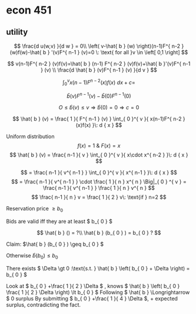 
# econ 451 #

## utility ##

$$
 \frac{d u(w,v) }{d w } = 0\\
 \left( v-\hat{ b } (w) \right)(n-1)F^{ n-2 } (w)f(w)-\hat{ b } '(v)F^{ n-1 } (v)=0 \: \text{    for all }v \in \left[ 0,1 \right] 
$$

$$
v(n-1)F^{ n-2 } (v)f(v)=\hat{ b } (n-1) F^{ n-2 } (v)f(v)+\hat{ b }'(v)F^{ n-1 } (v) \\
 \frac{d \hat{ b } (v)F^{ n-1 } (v) }{d v  } 
$$

$$
\int_{ 0 }^{ v }{ x(n-1)F^{ n-2 } (x)f(x) }\: d { x } + c = 
$$

$$
\hat{ b } (v)F^{ n-1 } (v) - \hat{ b } (0)F^{ n-1 } (0)
$$

$$
O \leq \hat{ b }(v) \leq v \Longrightarrow  \hat{ b } (0) = 0 \Longrightarrow c = 0
$$

$$
\hat{ b } (v) = \frac{ 1 }{ F^{ n-1 } (v) } \int_{ 0 }^{ v }{ x(n-1)F^{ n-2 } (x)f(x) }\: d { x }  
$$

Uniform distribution
$$
f(x)=1 \text{ & } F(x)=x 
$$
$$
\hat{ b } (v) = \frac{ n-1 }{ v } \int_{ 0 }^{ v }{ x\cdot x^{ n-2 }  }\: d { x }  
$$

$$
= \frac{ n-1 }{ v^{ n-1 }  } \int_{ 0 }^{ v }{ x^{ n-1 }  }\: d { x }  
$$
$$
= \frac{ n-1 }{ v^{ n-1 }  } \cdot \frac{ 1 }{ n } x^{ n } \Big|_{ 0 } ^{ v } = \frac{ n-1 }{ v^{ n-1 }  } \frac{ 1 }{ n } v^{ n } 
$$
$$
\frac{ n-1 }{ n } v = \frac{ 1 }{ 2 } v\: \text{if } n=2    
$$

Reservation price $\geq b_{ 0 }$ 

Bids are valid iff they are at least $ b_{ 0 }  $ 

$$
\hat{ b } () = ?\\
\hat{ b } (b_{ 0 } ) = b_{ 0 } ?
$$

Claim: $\hat{ b } (b_{ 0 } ) \geq b_{ 0 } $

Otherwise $\hat{ b } (b_{ 0 } ) \leq b_{ 0 }$ 


There exists $ \Delta \gt 0 \:\text{s.t. } \hat{ b } \left( b_{ 0 } + \Delta  \right) = b_{ 0 }  $ 

Look at $ b_{ 0 } +\frac{ 1 }{ 2 } \Delta  $ , knows $ \hat{ b } \left( b_{ 0 } \frac{ 1 }{ 2 } \Delta  \right) \lt b_{ 0 }  $ 
Following $ \hat{ b } \Longrightarrow $ 0 surplus
By submitting $ b_{ 0 } +\frac{ 1 }{ 4 } \Delta $, + expected surplus, contradicting the fact.
